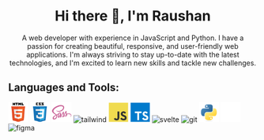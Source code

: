 <h1 align="center">
  Hi there 👋, I'm Raushan
</h1>

<p align="center">
  A web developer with experience in JavaScript and Python. I have a passion for creating beautiful, responsive, and user-friendly web applications. I'm always striving to stay up-to-date with the latest technologies, and I'm excited to learn new skills and tackle new challenges.
</p>

<h2 align="left">
  Languages and Tools:
</h2>

<p align="left">
    <img src="https://raw.githubusercontent.com/devicons/devicon/master/icons/html5/html5-original-wordmark.svg" alt="html5" width="40" height="40"/>
    <img src="https://raw.githubusercontent.com/devicons/devicon/master/icons/css3/css3-original-wordmark.svg" alt="css3" width="40" height="40"/>
    <img src="https://raw.githubusercontent.com/devicons/devicon/master/icons/sass/sass-original.svg" alt="sass" width="40" height="40"/>
    <img src="https://www.vectorlogo.zone/logos/tailwindcss/tailwindcss-icon.svg" alt="tailwind" width="40" height="40"/>
    <img src="https://raw.githubusercontent.com/devicons/devicon/master/icons/javascript/javascript-original.svg" alt="javascript" width="40" height="40"/>
    <img src="https://raw.githubusercontent.com/devicons/devicon/master/icons/typescript/typescript-original.svg" alt="typescript" width="40" height="40"/>
    <img src="https://upload.wikimedia.org/wikipedia/commons/1/1b/Svelte_Logo.svg" alt="svelte" width="40" height="40"/>
    <img src="https://www.vectorlogo.zone/logos/git-scm/git-scm-icon.svg" alt="git" width="40" height="40"/>
    <img src="https://raw.githubusercontent.com/devicons/devicon/master/icons/python/python-original.svg" alt="python" width="40" height="40"/>
    <img src="./flask.png" alt="flask" width="40" height="40" />
    <img src="https://www.vectorlogo.zone/logos/figma/figma-icon.svg" alt="figma" width="40" height="40"/>
</p>
